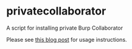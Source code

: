 # privatecollaborator
A script for installing private Burp Collaborator

Please see [this blog post](https://teamrot.fi/2019/05/23/self-hosted-burp-collaborator-with-custom-domain/) for usage instructions.
